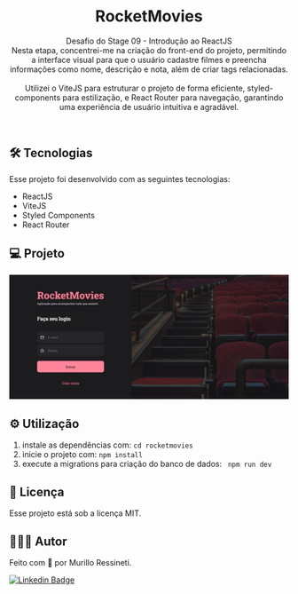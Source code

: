 <h1 align="center">RocketMovies</h1>

<p align="center">
Desafio do Stage 09 - Introdução ao ReactJS<br/>
Nesta etapa, concentrei-me na criação do front-end do projeto, permitindo a interface visual para que o usuário cadastre filmes e preencha informações como nome, descrição e nota, além de criar tags relacionadas.<br/><br/>
Utilizei o ViteJS para estruturar o projeto de forma eficiente, styled-components para estilização, e React Router para navegação, garantindo uma experiência de usuário intuitiva e agradável.
</p>

<br>

## 🛠 Tecnologias

Esse projeto foi desenvolvido com as seguintes tecnologias:

- ReactJS
- ViteJS
- Styled Components
- React Router

## 💻 Projeto

<img src="src/assets/login.png"/>

## ⚙️ Utilização

1. instale as dependências com: ``` cd rocketmovies ```
2. inicie o projeto com: ``` npm install ```
3. execute a migrations para criação do banco de dados: ``` npm run dev```

## 📝 Licença

Esse projeto está sob a licença MIT.

## 🙋🏻‍♂️ Autor

Feito com 💙 por Murillo Ressineti.

[![Linkedin Badge](https://img.shields.io/badge/-Murillo-blue?style=flat-square&logo=Linkedin&logoColor=white&link=https://www.linkedin.com/in/murilloressineti/)](https://www.linkedin.com/in/murilloressineti/)